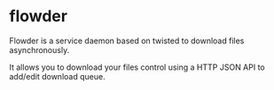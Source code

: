 # flowder
Flowder is a service daemon based on twisted to download files asynchronously.

It allows you to download your files control using a HTTP JSON API to add/edit download queue.


